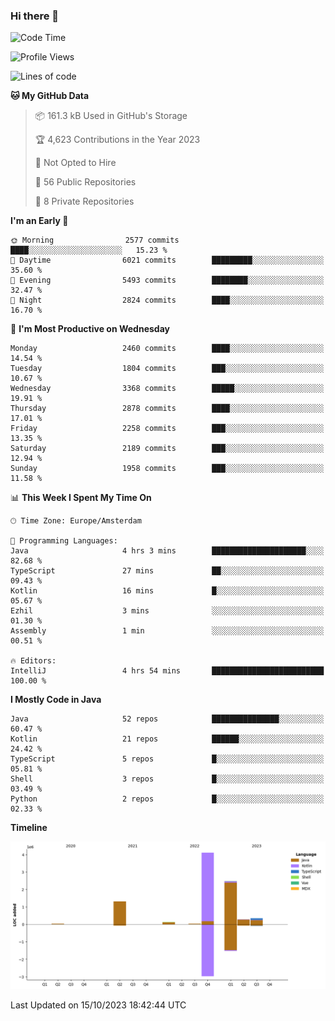 ### Hi there 👋


<!--START_SECTION:waka-->
![Code Time](http://img.shields.io/badge/Code%20Time-3%2C583%20hrs%2049%20mins-blue)

![Profile Views](http://img.shields.io/badge/Profile%20Views-3-blue)

![Lines of code](https://img.shields.io/badge/From%20Hello%20World%20I%27ve%20Written-8.7%20million%20lines%20of%20code-blue)

**🐱 My GitHub Data** 

> 📦 161.3 kB Used in GitHub's Storage 
 > 
> 🏆 4,623 Contributions in the Year 2023
 > 
> 🚫 Not Opted to Hire
 > 
> 📜 56 Public Repositories 
 > 
> 🔑 8 Private Repositories 
 > 
**I'm an Early 🐤** 

```text
🌞 Morning                2577 commits        ████░░░░░░░░░░░░░░░░░░░░░   15.23 % 
🌆 Daytime                6021 commits        █████████░░░░░░░░░░░░░░░░   35.60 % 
🌃 Evening                5493 commits        ████████░░░░░░░░░░░░░░░░░   32.47 % 
🌙 Night                  2824 commits        ████░░░░░░░░░░░░░░░░░░░░░   16.70 % 
```
📅 **I'm Most Productive on Wednesday** 

```text
Monday                   2460 commits        ████░░░░░░░░░░░░░░░░░░░░░   14.54 % 
Tuesday                  1804 commits        ███░░░░░░░░░░░░░░░░░░░░░░   10.67 % 
Wednesday                3368 commits        █████░░░░░░░░░░░░░░░░░░░░   19.91 % 
Thursday                 2878 commits        ████░░░░░░░░░░░░░░░░░░░░░   17.01 % 
Friday                   2258 commits        ███░░░░░░░░░░░░░░░░░░░░░░   13.35 % 
Saturday                 2189 commits        ███░░░░░░░░░░░░░░░░░░░░░░   12.94 % 
Sunday                   1958 commits        ███░░░░░░░░░░░░░░░░░░░░░░   11.58 % 
```


📊 **This Week I Spent My Time On** 

```text
🕑︎ Time Zone: Europe/Amsterdam

💬 Programming Languages: 
Java                     4 hrs 3 mins        █████████████████████░░░░   82.68 % 
TypeScript               27 mins             ██░░░░░░░░░░░░░░░░░░░░░░░   09.43 % 
Kotlin                   16 mins             █░░░░░░░░░░░░░░░░░░░░░░░░   05.67 % 
Ezhil                    3 mins              ░░░░░░░░░░░░░░░░░░░░░░░░░   01.30 % 
Assembly                 1 min               ░░░░░░░░░░░░░░░░░░░░░░░░░   00.51 % 

🔥 Editors: 
IntelliJ                 4 hrs 54 mins       █████████████████████████   100.00 % 
```

**I Mostly Code in Java** 

```text
Java                     52 repos            ███████████████░░░░░░░░░░   60.47 % 
Kotlin                   21 repos            ██████░░░░░░░░░░░░░░░░░░░   24.42 % 
TypeScript               5 repos             █░░░░░░░░░░░░░░░░░░░░░░░░   05.81 % 
Shell                    3 repos             █░░░░░░░░░░░░░░░░░░░░░░░░   03.49 % 
Python                   2 repos             █░░░░░░░░░░░░░░░░░░░░░░░░   02.33 % 
```



**Timeline**

![Lines of Code chart](https://raw.githubusercontent.com/powercasgamer/powercasgamer/master/assets/bar_graph.png)


 Last Updated on 15/10/2023 18:42:44 UTC
<!--END_SECTION:waka-->
